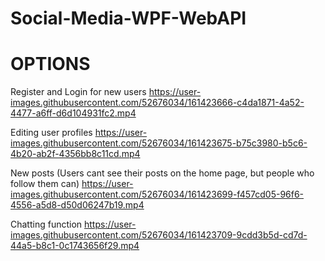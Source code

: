 # Social-Media-WPF-WebAPI

# OPTIONS

Register and Login for new users
https://user-images.githubusercontent.com/52676034/161423666-c4da1871-4a52-4477-a6ff-d6d104931fc2.mp4



Editing user profiles
https://user-images.githubusercontent.com/52676034/161423675-b75c3980-b5c6-4b20-ab2f-4356bb8c11cd.mp4



New posts (Users cant see their posts on the home page, but people who follow them can)
https://user-images.githubusercontent.com/52676034/161423699-f457cd05-96f6-4556-a5d8-d50d06247b19.mp4 



Chatting function
https://user-images.githubusercontent.com/52676034/161423709-9cdd3b5d-cd7d-44a5-b8c1-0c1743656f29.mp4

